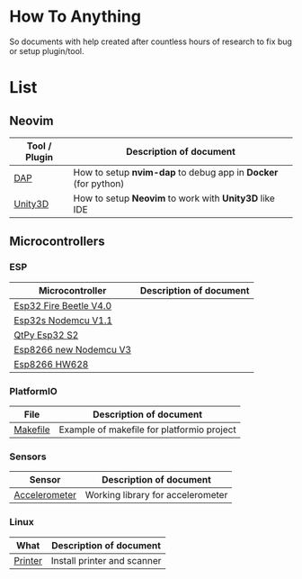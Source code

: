# How To Anything
So documents with help created after countless hours of research to fix bug or setup plugin/tool.

# List

## Neovim
| Tool / Plugin | Description of document |
| --- | --- |
| [DAP](neovim/dap/README.md) | How to setup **nvim-dap** to debug app in **Docker** (for python) |
| [Unity3D](neovim/unity3d/README.md) | How to setup **Neovim** to work with **Unity3D** like IDE |

## Microcontrollers

### ESP
| Microcontroller | Description of document |
| --- | --- |
| [Esp32 Fire Beetle V4.0](microcontrollers/esp/esp32_fire_beetle/README.md) | |
| [Esp32s Nodemcu V1.1](microcontrollers/esp/esp32s_nodemcu_v1.1/README.md) | |
| [QtPy Esp32 S2](microcontrollers/esp/qtpy_esp32_s2/README.md) | |
| [Esp8266 new Nodemcu V3](microcontrollers/esp/esp8266_new_nodemcu_v3/README.md) | |
| [Esp8266 HW628](microcontrollers/esp/esp8266_hw628/README.md) | |

### PlatformIO
| File | Description of document |
| --- | --- |
| [Makefile](microcontrollers/platformio/Makefile.example) | Example of makefile for platformio project |

### Sensors
| Sensor | Description of document |
| --- | --- |
| [Accelerometer](microcontrollers/sensors/accelerometers/keyes_MMA8452Q/README.md) | Working library for accelerometer |

### Linux
| What | Description of document |
| --- | --- |
| [Printer](linux/manjaro/printer/README.md) | Install printer and scanner |

